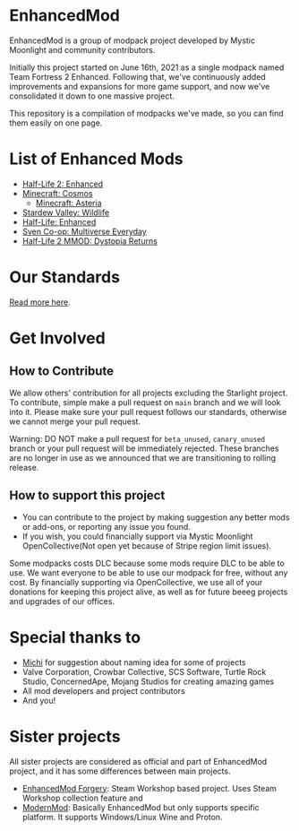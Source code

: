 # EnhancedMod
EnhancedMod is a group of modpack project developed by Mystic Moonlight and community contributors.

Initially this project started on June 16th, 2021 as a single modpack named Team Fortress 2 Enhanced.
Following that, we've continuously added improvements and expansions for more game support, and now we've consolidated it down to one massive project.

This repository is a compilation of modpacks we've made, so you can find them easily on one page.

# List of Enhanced Mods
* [Half-Life 2: Enhanced](https://github.com/MysticMoonlight/EnhancedMod/blob/main/hl2e/README.md)
* [Minecraft: Cosmos](https://github.com/MysticMoonlight/EnhancedMod/blob/main/cosmos/README.md)
    * [Minecraft: Asteria](https://github.com/MysticMoonlight/EnhancedMod/blob/main/asteria/README.md)
* [Stardew Valley: Wildlife](https://github.com/MysticMoonlight/EnhancedMod/blob/main/svwl/README.md)
* [Half-Life: Enhanced](https://github.com/MysticMoonlight/EnhancedMod/blob/main/hle/README.md)
* [Sven Co-op: Multiverse Everyday](https://github.com/MysticMoonlight/EnhancedMod/blob/main/sc/README.md)
* [Half-Life 2 MMOD: Dystopia Returns](https://github.com/MysticMoonlight/EnhancedMod/blob/main/mmod/README.md)
   
# Our Standards
[Read more here](https://github.com/MysticMoonlight/EnhancedMod/blob/main/STANDARD.md).

# Get Involved
## How to Contribute
We allow others' contribution for all projects excluding the Starlight project. To contribute, simple make a pull request on `main` branch and we will look into it. Please make sure your pull request follows our standards, otherwise we cannot merge your pull request.

Warning: DO NOT make a pull request for `beta_unused`, `canary_unused` branch or your pull request will be immediately rejected. These branches are no longer in use as we announced that we are transitioning to rolling release.

## How to support this project
* You can contribute to the project by making suggestion any better mods or add-ons, or reporting any issue you found.
* If you wish, you could financially support via Mystic Moonlight OpenCollective(Not open yet because of Stripe region limit issues).

Some modpacks costs DLC because some mods require DLC to be able to use. We want everyone to be able to use our modpack for free, without any cost.
By financially supporting via OpenCollective, we use all of your donations for keeping this project alive, as well as for future beeeg projects and upgrades of our offices.

# Special thanks to
* [Michi](https://steamcommunity.com/profiles/76561198295898640) for suggestion about naming idea for some of projects
* Valve Corporation, Crowbar Collective, SCS Software, Turtle Rock Studio, ConcernedApe, Mojang Studios for creating amazing games
* All mod developers and project contributors
* And you!

# Sister projects
All sister projects are considered as official and part of EnhancedMod project, and it has some differences between main projects.
* [EnhancedMod Forgery](https://github.com/MysticMoonlight/EnhancedModForgery): Steam Workshop based project. Uses Steam Workshop collection feature and 
* [ModernMod](https://github.com/MysticMoonlight/ModernMod): Basically EnhancedMod but only supports specific platform. It supports Windows/Linux Wine and Proton.
